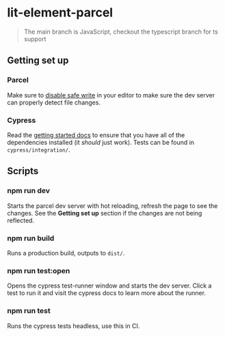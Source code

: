 # lit-element-parcel

> The main branch is JavaScript, checkout the typescript branch for ts support

## Getting set up

### Parcel

Make sure to [disable safe write](https://parceljs.org/hmr.html#safe-write)
in your editor to make sure the dev server can properly detect file changes.

### Cypress

Read the
[getting started docs](https://docs.cypress.io/guides/getting-started/installing-cypress.html#System-requirements)
to ensure that you have all of the dependencies installed (it *should* just
work). Tests can be found in `cypress/integration/`.

## Scripts

### npm run dev

Starts the parcel dev server with hot reloading, refresh the page to see the
changes. See the **Getting set up** section if the changes are not being
reflected.

### npm run build

Runs a production build, outputs to `dist/`.

### npm run test:open

Opens the cypress test-runner window and starts the dev server. Click a test to
run it and visit the cypress docs to learn more about the runner.

### npm run test

Runs the cypress tests headless, use this in CI.
